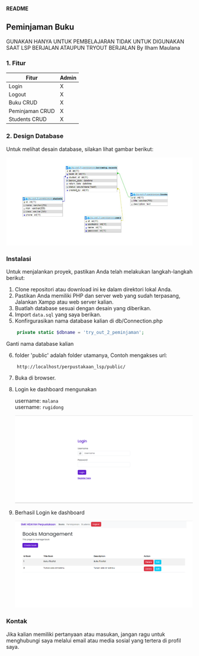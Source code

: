 **README**

## Peminjaman Buku
GUNAKAN HANYA UNTUK PEMBELAJARAN TIDAK UNTUK DIGUNAKAN SAAT LSP BERJALAN ATAUPUN TRYOUT BERJALAN
By Ilham Maulana

### 1. Fitur

| Fitur          | Admin|
| ------         | ---- |
| Login          | X    |
| Logout         | X    |
| Buku CRUD      | X    |
| Peminjaman CRUD| X    |
| Students CRUD  | X    |

### 2. Design Database

Untuk melihat desain database, silakan lihat gambar berikut:

![ERD](ERD.jpg)

### Instalasi

Untuk menjalankan proyek, pastikan Anda telah melakukan langkah-langkah berikut:

1. Clone repositori atau download ini ke dalam direktori lokal Anda.
2. Pastikan Anda memiliki PHP dan server web yang sudah terpasang, Jalankan Xampp atau web server kalian.
3. Buatlah database sesuai dengan desain yang diberikan.
4. Import `data.sql` yang saya berikan.
5. Konfirgurasikan nama database kalian di db/Connection.php

```php
    private static $dbname = 'try_out_2_peminjaman';
```

Ganti nama database kalian

6. folder 'public' adalah folder utamanya, Contoh mengakses url: 
```
    http://localhost/perpustakaan_lsp/public/
```
7. Buka di browser.

8. Login ke dashboard mengunakan <br>

   username: `malana` <br>
   username: `rugidong`

   ![HALAMAN LOGIN](login.png)

9. Berhasil Login ke dashboard

   ![DASHBAORD](buku-menu.png)

### Kontak

Jika kalian memiliki pertanyaan atau masukan, jangan ragu untuk menghubungi saya melalui email atau media sosial yang tertera di profil saya.
